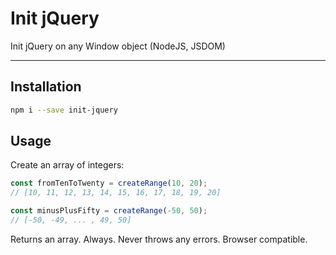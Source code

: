 Init jQuery
===================

Init jQuery on any Window object (NodeJS, JSDOM)

----------

Installation
-------------

```bash
npm i --save init-jquery
```

Usage
-------------------

Create an array of integers:

```javascript
const fromTenToTwenty = createRange(10, 20);
// [10, 11, 12, 13, 14, 15, 16, 17, 18, 19, 20]

const minusPlusFifty = createRange(-50, 50);
// [-50, -49, ... , 49, 50]
```

Returns an array. Always. Never throws any errors. Browser compatible.

